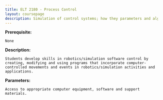 ```yaml
---
title: ELT 2180 - Process Control
layout: coursepage
description: Simulation of control systems; how they parameters and algorithms work
---
```

    
**Prerequisite:**

    None

**Description:**

    Students develop skills in robotics/simulation software control by creating, modifying and using programs that incorporate computer-controlled movements and events in robotics/simulation activities and applications.
    
**Parameters:**

    Access to appropriate computer equipment, software and support materials.
